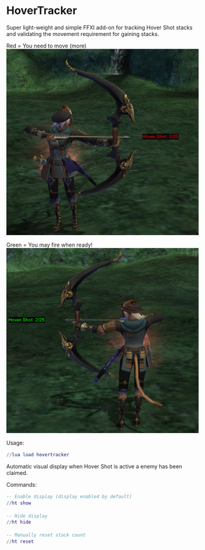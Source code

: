 # HoverTracker

Super light-weight and simple FFXI add-on for tracking Hover Shot stacks and validating the movement requirement for gaining stacks.

Red = You need to move (more)
![wrong](images/nomove.png)

Green = You may fire when ready!
![right](images/goodmove.png)

Usage:
```lua
//lua load hovertracker
```

Automatic visual display when Hover Shot is active a enemy has been claimed.

Commands:
```lua
-- Enable display (display enabled by default) 
//ht show

-- Hide display
//ht hide

-- Manually reset stack count
//ht reset
```